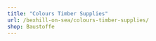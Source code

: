 ```yaml
---
title: "Colours Timber Supplies"
url: /bexhill-on-sea/colours-timber-supplies/
shop: Baustoffe
---
```

